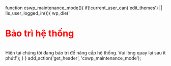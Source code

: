 
function cswp_maintenance_mode(){
    if(!current_user_can('edit_themes') || !is_user_logged_in()){
        wp_die('<h1 style="color:red">Bảo trì hệ thống</h1><br />Hiện tại chúng tôi đang bảo trì để nâng cấp hệ thống. Vui lòng quay lại sau ít phút!');
    }
}
add_action('get_header', 'cswp_maintenance_mode');
